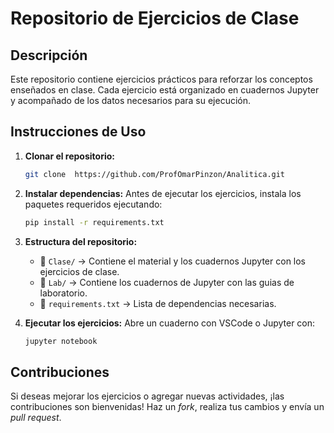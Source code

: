 # Repositorio de Ejercicios de Clase

## Descripción
Este repositorio contiene ejercicios prácticos para reforzar los conceptos enseñados en clase. Cada ejercicio está organizado en cuadernos Jupyter y acompañado de los datos necesarios para su ejecución.

## Instrucciones de Uso

1. **Clonar el repositorio:**

   ```bash
   git clone  https://github.com/ProfOmarPinzon/Analitica.git
   ```

2. **Instalar dependencias:**
   Antes de ejecutar los ejercicios, instala los paquetes requeridos ejecutando:

   ```bash
   pip install -r requirements.txt
   ```

3. **Estructura del repositorio:**

   - 📂 `Clase/` → Contiene el material y los cuadernos Jupyter con los ejercicios de clase.
   - 📂 `Lab/` → Contiene los cuadernos de Jupyter con las guias de laboratorio.
   - 📄 `requirements.txt` → Lista de dependencias necesarias.

4. **Ejecutar los ejercicios:**
   Abre un cuaderno con VSCode o Jupyter con:

   ```bash
   jupyter notebook
   ```
   
## Contribuciones

Si deseas mejorar los ejercicios o agregar nuevas actividades, ¡las contribuciones son bienvenidas! Haz un *fork*, realiza tus cambios y envía un *pull request*.


